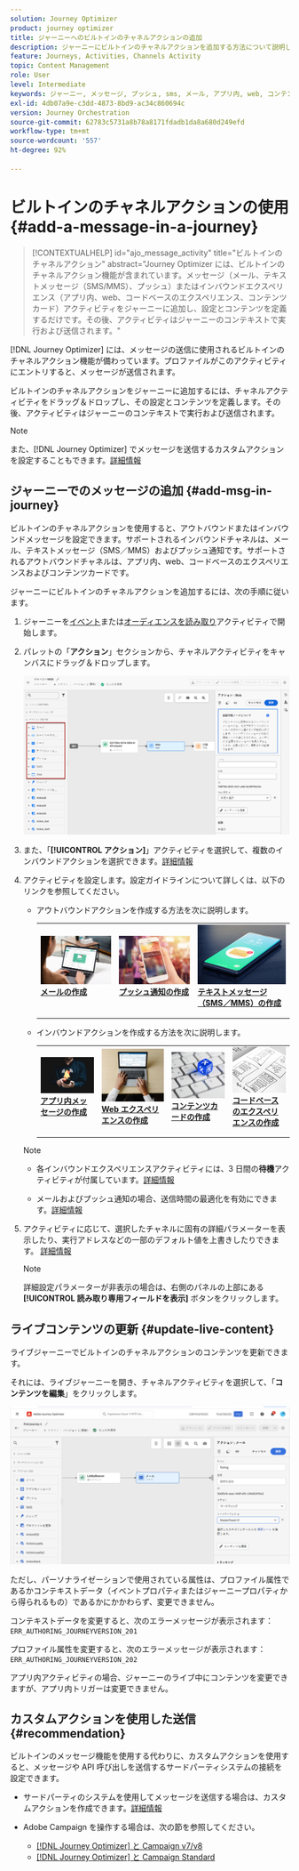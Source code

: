 ```yaml
---
solution: Journey Optimizer
product: journey optimizer
title: ジャーニーへのビルトインのチャネルアクションの追加
description: ジャーニーにビルトインのチャネルアクションを追加する方法について説明します。
feature: Journeys, Activities, Channels Activity
topic: Content Management
role: User
level: Intermediate
keywords: ジャーニー, メッセージ, プッシュ, sms, メール, アプリ内, web, コンテンツカード, コードベースのエクスペリエンス
exl-id: 4db07a9e-c3dd-4873-8bd9-ac34c860694c
version: Journey Orchestration
source-git-commit: 62783c5731a8b78a8171fdadb1da8a680d249efd
workflow-type: tm+mt
source-wordcount: '557'
ht-degree: 92%

---
```


# ビルトインのチャネルアクションの使用 {#add-a-message-in-a-journey}

>[!CONTEXTUALHELP]
>id="ajo_message_activity"
>title="ビルトインのチャネルアクション"
>abstract="Journey Optimizer には、ビルトインのチャネルアクション機能が含まれています。メッセージ（メール、テキストメッセージ（SMS/MMS）、プッシュ）またはインバウンドエクスペリエンス（アプリ内、web、コードベースのエクスペリエンス、コンテンツカード）アクティビティをジャーニーに追加し、設定とコンテンツを定義するだけです。その後、アクティビティはジャーニーのコンテキストで実行および送信されます。"

[!DNL Journey Optimizer] には、メッセージの送信に使用されるビルトインのチャネルアクション機能が備わっています。プロファイルがこのアクティビティにエントリすると、メッセージが送信されます。

ビルトインのチャネルアクションをジャーニーに追加するには、チャネルアクティビティをドラッグ＆ドロップし、その設定とコンテンツを定義します。その後、アクティビティはジャーニーのコンテキストで実行および送信されます。

>[!NOTE]
>
>また、[!DNL Journey Optimizer] でメッセージを送信するカスタムアクションを設定することもできます。[詳細情報](#recommendation)

## ジャーニーでのメッセージの追加  {#add-msg-in-journey}

ビルトインのチャネルアクションを使用すると、アウトバウンドまたはインバウンドメッセージを設定できます。サポートされるインバウンドチャネルは、メール、テキストメッセージ（SMS／MMS）およびプッシュ通知です。サポートされるアウトバウンドチャネルは、アプリ内、web、コードベースのエクスペリエンスおよびコンテンツカードです。

ジャーニーにビルトインのチャネルアクションを追加するには、次の手順に従います。

1. ジャーニーを[イベント](general-events.md)または[オーディエンスを読み取り](read-audience.md)アクティビティで開始します。

1. パレットの「**アクション**」セクションから、チャネルアクティビティをキャンバスにドラッグ＆ドロップします。

   ![](assets/journey-web-activity.png)

1. また、「**[!UICONTROL アクション]**」アクティビティを選択して、複数のインバウンドアクションを選択できます。[詳細情報](journey-action.md)

1. アクティビティを設定します。設定ガイドラインについて詳しくは、以下のリンクを参照してください。

   * アウトバウンドアクションを作成する方法を次に説明します。

     <table style="table-layout:fixed">
      <tr style="border: 0;">
      <td>
      <a href="../email/create-email.md">
      <img alt="リード" src="../assets/do-not-localize/email.jpg">
      </a>
      <div><a href="../email/create-email.md"><strong>メールの作成</strong>
      </div>
      <p>
      </td>
      <td>
      <a href="../push/create-push.md">
      <img alt="低頻度" src="../assets/do-not-localize/push.jpg">
      </a>
      <div>
      <a href="../push/create-push.md"><strong>プッシュ通知の作成<strong></a>
      </div>
      <p>
      </td>
      <td>
      <a href="../sms/create-sms.md">
      <img alt="検証" src="../assets/do-not-localize/sms.jpg">
      </a>
      <div>
      <a href="../sms/create-sms.md"><strong>テキストメッセージ（SMS／MMS）の作成</strong></a>
      </div>
      <p>
      </td>
      </tr>
      </table>

   * インバウンドアクションを作成する方法を次に説明します。

     <table style="table-layout:fixed">
      <tr style="border: 0;">
      <td>
      <a href="../in-app/create-in-app.md">
      <img alt="リード" src="../assets/do-not-localize/in-app.jpg">
      </a>
      <div><a href="../in-app/create-in-app.md"><strong>アプリ内メッセージの作成</strong>
      </div>
      <p>
      </td>
      <td>
      <a href="../web/create-web.md">
      <img alt="リード" src="../assets/do-not-localize/web-create.jpg">
      </a>
      <div><a href="../web/create-web.md"><strong>Web エクスペリエンスの作成</strong>
      </div>
      <p>
      </td>
      <td>
      <a href="../content-card/create-content-card.md">
      <img alt="リード" src="../assets/do-not-localize/sms-config.jpg">
      </a>
      <div><a href="../content-card/create-content-card.md"><strong>コンテンツカードの作成</strong>
      </div>
      <p>
      </td>
      <td>
      <a href="../code-based/create-code-based.md">
      <img alt="低頻度" src="../assets/do-not-localize/web-design.jpg">
      </a>
      <div>
      <a href="../code-based/create-code-based.md"><strong>コードベースのエクスペリエンスの作成<strong></a>
      </div>
      <p>
      </td>
      </tr>
      </table>

   >[!NOTE]
   >
   >* 各インバウンドエクスペリエンスアクティビティには、3 日間の&#x200B;**待機**&#x200B;アクティビティが付属しています。[詳細情報](wait-activity.md#auto-wait-node)
   >
   >* メールおよびプッシュ通知の場合、送信時間の最適化を有効にできます。[詳細情報](send-time-optimization.md)

1. アクティビティに応じて、選択したチャネルに固有の詳細パラメーターを表示したり、実行アドレスなどの一部のデフォルト値を上書きしたりできます。 [詳細情報](about-journey-activities.md#advanced-parameters)

   >[!NOTE]
   >
   >詳細設定パラメーターが非表示の場合は、右側のパネルの上部にある **[!UICONTROL 読み取り専用フィールドを表示]** ボタンをクリックします。

## ライブコンテンツの更新 {#update-live-content}

ライブジャーニーでビルトインのチャネルアクションのコンテンツを更新できます。

それには、ライブジャーニーを開き、チャネルアクティビティを選択して、「**コンテンツを編集**」をクリックします。

![](assets/add-a-message2.png)

ただし、パーソナライゼーションで使用されている属性は、プロファイル属性であるかコンテキストデータ（イベントプロパティまたはジャーニープロパティから得られるもの）であるかにかかわらず、変更できません。

コンテキストデータを変更すると、次のエラーメッセージが表示されます：`ERR_AUTHORING_JOURNEYVERSION_201`

プロファイル属性を変更すると、次のエラーメッセージが表示されます：`ERR_AUTHORING_JOURNEYVERSION_202`

アプリ内アクティビティの場合、ジャーニーのライブ中にコンテンツを変更できますが、アプリ内トリガーは変更できません。

## カスタムアクションを使用した送信 {#recommendation}

ビルトインのメッセージ機能を使用する代わりに、カスタムアクションを使用すると、メッセージや API 呼び出しを送信するサードパーティシステムの接続を設定できます。

* サードパーティのシステムを使用してメッセージを送信する場合は、カスタムアクションを作成できます。[詳細情報](../action/action.md)

* Adobe Campaign を操作する場合は、次の節を参照してください。

   * [[!DNL Journey Optimizer] と Campaign v7/v8](../action/acc-action.md)
   * [[!DNL Journey Optimizer] と Campaign Standard](../action/acs-action.md)